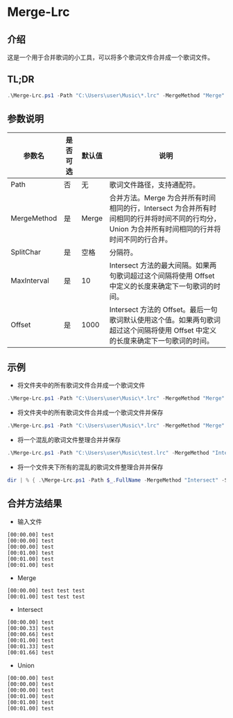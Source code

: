 # Merge-Lrc

## 介绍

这是一个用于合并歌词的小工具，可以将多个歌词文件合并成一个歌词文件。

## TL;DR

```powershell
.\Merge-Lrc.ps1 -Path "C:\Users\user\Music\*.lrc" -MergeMethod "Merge" -SplitChar " " | Out-File "C:\Users\user\Music\merged.lrc"
```

## 参数说明

| 参数名      | 是否可选 | 默认值 | 说明                                                                                                                                             |
| ----------- | -------- | ------ | ------------------------------------------------------------------------------------------------------------------------------------------------ |
| Path        | 否       | 无     | 歌词文件路径，支持通配符。                                                                                                                       |
| MergeMethod | 是       | Merge  | 合并方法。Merge 为合并所有时间相同的行，Intersect 为合并所有时间相同的行并将时间不同的行均分，Union 为合并所有时间相同的行并将时间不同的行合并。 |
| SplitChar   | 是       | 空格   | 分隔符。                                                                                                                                         |
| MaxInterval | 是       | 10     | Intersect 方法的最大间隔。如果两句歌词超过这个间隔将使用 Offset 中定义的长度来确定下一句歌词的时间。                                             |
| Offset      | 是       | 1000   | Intersect 方法的 Offset。最后一句歌词默认使用这个值。如果两句歌词超过这个间隔将使用 Offset 中定义的长度来确定下一句歌词的时间。                  |

## 示例

- 将文件夹中的所有歌词文件合并成一个歌词文件

```powershell
.\Merge-Lrc.ps1 -Path "C:\Users\user\Music\*.lrc" -MergeMethod "Merge" -SplitChar " "
```

- 将文件夹中的所有歌词文件合并成一个歌词文件并保存

```powershell
.\Merge-Lrc.ps1 -Path "C:\Users\user\Music\*.lrc" -MergeMethod "Merge" -SplitChar " " | Out-File "C:\Users\user\Music\merged.lrc"
```

- 将一个混乱的歌词文件整理合并并保存

```powershell
.\Merge-Lrc.ps1 -Path "C:\Users\user\Music\test.lrc" -MergeMethod "Intersect" -SplitChar " " | Out-File "C:\Users\user\Music\test.lrc"
```

- 将一个文件夹下所有的混乱的歌词文件整理合并并保存

```powershell
dir | % { .\Merge-Lrc.ps1 -Path $_.FullName -MergeMethod "Intersect" -SplitChar " " | Out-File $_.FullName }
```

## 合并方法结果

- 输入文件

```lrc
[00:00.00] test
[00:00.00] test
[00:00.00] test
[00:01.00] test
[00:01.00] test
[00:01.00] test
```

- Merge

```lrc
[00:00.00] test test test
[00:01.00] test test test
```

- Intersect

```lrc
[00:00.00] test
[00:00.33] test
[00:00.66] test
[00:01.00] test
[00:01.33] test
[00:01.66] test
```

- Union

```lrc
[00:00.00] test
[00:00.00] test
[00:00.00] test
[00:01.00] test
[00:01.00] test
[00:01.00] test
```
